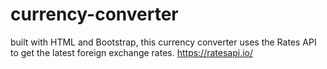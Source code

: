 # currency-converter
built with HTML and Bootstrap, this currency converter uses the Rates API to get the latest foreign exchange rates.
https://ratesapi.io/
